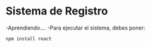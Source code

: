 <h1> Sistema de Registro</h1>
  -Aprendiendo....
  -Para ejecutar el sistema, debes poner:
  
    npm install react
